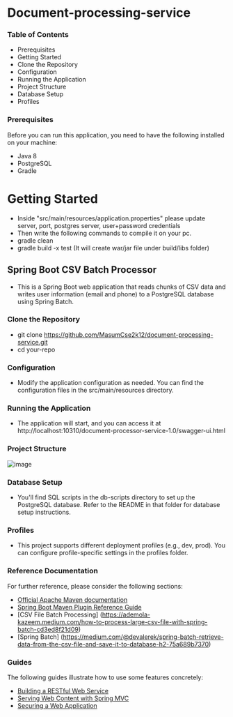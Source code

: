 
# Document-processing-service

### Table of Contents
- Prerequisites
- Getting Started
- Clone the Repository
- Configuration
- Running the Application
- Project Structure
- Database Setup
- Profiles

### Prerequisites
Before you can run this application, you need to have the following installed on your machine:

- Java 8
- PostgreSQL
- Gradle

# Getting Started
- Inside "src/main/resources/application.properties" please update server, port, postgres server, user+password credentials
- Then write the following commands to compile it on your pc.
- gradle clean
- gradle build -x test (It will create war/jar file under build/libs folder)

## Spring Boot CSV Batch Processor
- This is a Spring Boot web application that reads chunks of CSV data and writes user information (email and phone) to a PostgreSQL database using Spring Batch.

### Clone the Repository
- git clone https://github.com/MasumCse2k12/document-processing-service.git
- cd your-repo

### Configuration
- Modify the application configuration as needed. You can find the configuration files in the src/main/resources directory.

### Running the Application

- The application will start, and you can access it at http://localhost:10310/document-processor-service-1.0/swagger-ui.html

### Project Structure

![image](https://github.com/MasumCse2k12/document-processing-service/assets/12800530/7db7370e-34b4-4b30-87dd-5701a997cbbc)


### Database Setup
- You'll find SQL scripts in the db-scripts directory to set up the PostgreSQL database. Refer to the README in that folder for database setup instructions.

### Profiles
- This project supports different deployment profiles (e.g., dev, prod). You can configure profile-specific settings in the profiles folder.

### Reference Documentation
For further reference, please consider the following sections:

* [Official Apache Maven documentation](https://docs.gradle.org/current/samples/index.html)
* [Spring Boot Maven Plugin Reference Guide](https://docs.spring.io/spring-boot/docs/2.5.4/gradle-plugin/api/)
* [CSV File Batch Processing] (https://ademola-kazeem.medium.com/how-to-process-large-csv-file-with-spring-batch-cd3ed8f21d09)
* [Spring Batch] (https://medium.com/@devalerek/spring-batch-retrieve-data-from-the-csv-file-and-save-it-to-database-h2-75a689b7370)

### Guides
The following guides illustrate how to use some features concretely:

* [Building a RESTful Web Service](https://spring.io/guides/gs/rest-service/)
* [Serving Web Content with Spring MVC](https://spring.io/guides/gs/serving-web-content/)
* [Securing a Web Application](https://spring.io/guides/gs/securing-web/)
